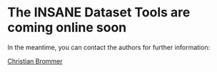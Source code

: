 # The INSANE Dataset Tools are coming online soon

In the meantime, you can contact the authors for further information:

[Christian Brommer](mailto:christian.brommer@aau.at)
